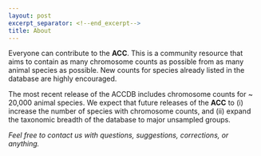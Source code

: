 ```yaml
---
layout: post
excerpt_separator: <!--end_excerpt-->
title: About
---
```


Everyone can contribute to the **ACC**. This is a community resource that aims to contain as many chromosome counts as possible from as many animal species as possible. New counts for species already listed in the database are highly encouraged.

The most recent release of the ACCDB includes chromosome counts for ~ 20,000 animal species. We expect that future releases of the **ACC** to (i) increase the number of species with chromosome counts, and (ii) expand the taxonomic breadth of the database to major unsampled groups.

*Feel free to contact us with questions, suggestions, corrections, or anything.*


<!--end_excerpt-->
